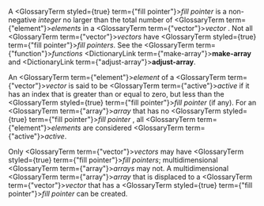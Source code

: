  



A <GlossaryTerm styled={true} term={"fill pointer"}><i>fill pointer</i></GlossaryTerm> is a non-negative *integer* no larger than the total number of <GlossaryTerm  term={"element"}><i>elements</i></GlossaryTerm> in a <GlossaryTerm  term={"vector"}><i>vector</i></GlossaryTerm> . Not all <GlossaryTerm  term={"vector"}><i>vectors</i></GlossaryTerm> have <GlossaryTerm styled={true} term={"fill pointer"}><i>fill pointers</i></GlossaryTerm>. See the <GlossaryTerm  term={"function"}><i>functions</i></GlossaryTerm> <DictionaryLink  term={"make-array"}><b>make-array</b></DictionaryLink> and <DictionaryLink  term={"adjust-array"}><b>adjust-array</b></DictionaryLink>. 



An <GlossaryTerm  term={"element"}><i>element</i></GlossaryTerm> of a <GlossaryTerm  term={"vector"}><i>vector</i></GlossaryTerm> is said to be <GlossaryTerm  term={"active"}><i>active</i></GlossaryTerm> if it has an index that is greater than or equal to zero, but less than the <GlossaryTerm styled={true} term={"fill pointer"}><i>fill pointer</i></GlossaryTerm> (if any). For an <GlossaryTerm  term={"array"}><i>array</i></GlossaryTerm> that has no <GlossaryTerm styled={true} term={"fill pointer"}><i>fill pointer</i></GlossaryTerm> , all <GlossaryTerm  term={"element"}><i>elements</i></GlossaryTerm> are considered <GlossaryTerm  term={"active"}><i>active</i></GlossaryTerm>. 



Only <GlossaryTerm  term={"vector"}><i>vectors</i></GlossaryTerm> may have <GlossaryTerm styled={true} term={"fill pointer"}><i>fill pointers</i></GlossaryTerm>; multidimensional <GlossaryTerm  term={"array"}><i>arrays</i></GlossaryTerm> may not. A multidimensional <GlossaryTerm  term={"array"}><i>array</i></GlossaryTerm> that is displaced to a <GlossaryTerm  term={"vector"}><i>vector</i></GlossaryTerm> that has a <GlossaryTerm styled={true} term={"fill pointer"}><i>fill pointer</i></GlossaryTerm> can be created. 



